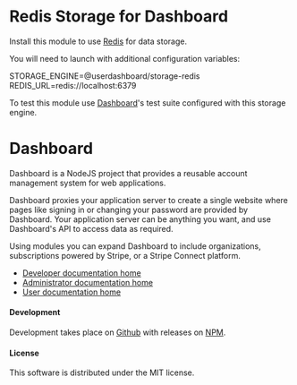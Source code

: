 # Redis Storage for Dashboard

Install this module to use [Redis](https://redis.io) for data storage.

You will need to launch with additional configuration variables:

  STORAGE_ENGINE=@userdashboard/storage-redis
  REDIS_URL=redis://localhost:6379

To test this module use [Dashboard](https://github.com/userdashboard/dashboard)'s test suite configured with this storage engine.

# Dashboard

Dashboard is a NodeJS project that provides a reusable account management system for web applications. 

Dashboard proxies your application server to create a single website where pages like signing in or changing your password are provided by Dashboard.  Your application server can be anything you want, and use Dashboard's API to access data as required.

Using modules you can expand Dashboard to include organizations, subscriptions powered by Stripe, or a Stripe Connect platform.

- [Developer documentation home](https://userdashboard.github.io/developers/)
- [Administrator documentation home](https://userdashboard.github.io/administrators/)
- [User documentation home](https://userdashboard.github.io/users/)

#### Development

Development takes place on [Github](https://github.com/userdashboard/storage-redis) with releases on [NPM](https://www.npmjs.com/package/@userdashboard/storage-redis).

#### License

This software is distributed under the MIT license.